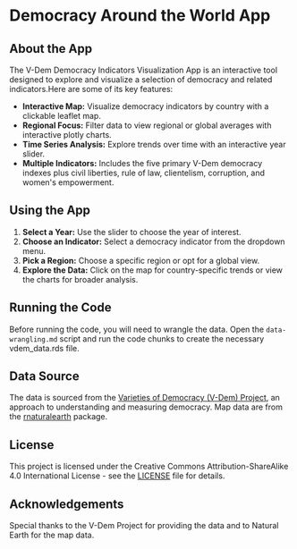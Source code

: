 # Democracy Around the World App

## About the App

The V-Dem Democracy Indicators Visualization App is an interactive tool designed to explore and visualize a selection of democracy and related indicators.Here are some of its key features: 

- **Interactive Map:** Visualize democracy indicators by country with a clickable leaflet map.
- **Regional Focus:** Filter data to view regional or global averages with interactive plotly charts.
- **Time Series Analysis:** Explore trends over time with an interactive year slider.
- **Multiple Indicators:** Includes the five primary V-Dem democracy indexes plus civil liberties, rule of law, clientelism, corruption, and women's empowerment.

## Using the App

1. **Select a Year:** Use the slider to choose the year of interest.
2. **Choose an Indicator:** Select a democracy indicator from the dropdown menu.
3. **Pick a Region:** Choose a specific region or opt for a global view.
4. **Explore the Data:** Click on the map for country-specific trends or view the charts for broader analysis.

## Running the Code

Before running the code, you will need to wrangle the data. Open the `data-wrangling.md` script and run the code chunks to create the necessary vdem_data.rds file.

## Data Source

The data is sourced from the [Varieties of Democracy (V-Dem) Project](https://www.v-dem.net/), an approach to understanding and measuring democracy. Map data are from the [rnaturalearth](http://ropensci.github.io/rnaturalearth/) package.

## License
This project is licensed under the Creative Commons Attribution-ShareAlike 4.0 International License - see the [LICENSE](LICENSE.md) file for details.

## Acknowledgements

Special thanks to the V-Dem Project for providing the data and to Natural Earth for the map data.
